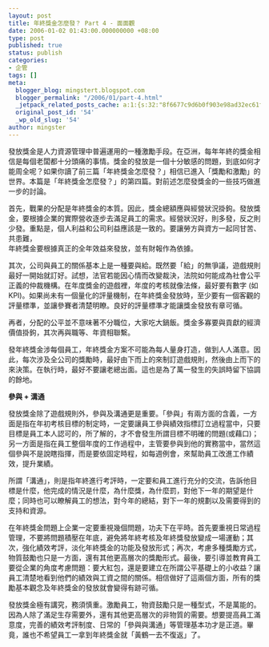 ```yaml
---
layout: post
title: 年終獎金怎麼發？ Part 4 - 面面觀
date: 2006-01-02 01:43:00.000000000 +08:00
type: post
published: true
status: publish
categories:
- 企管
tags: []
meta:
  blogger_blog: mingstert.blogspot.com
  blogger_permalink: "/2006/01/part-4.html"
  _jetpack_related_posts_cache: a:1:{s:32:"8f6677c9d6b0f903e98ad32ec61f8deb";a:2:{s:7:"expires";i:1455261469;s:7:"payload";a:3:{i:0;a:1:{s:2:"id";i:90;}i:1;a:1:{s:2:"id";i:41;}i:2;a:1:{s:2:"id";i:88;}}}}
  original_post_id: '54'
  _wp_old_slug: '54'
author: mingster
---
```

<p>發放獎金是人力資源管理中普遍運用的一種激勵手段。在亞洲，每年年終的獎金相信是每個老闆都十分頭痛的事情。獎金的發放是一個十分敏感的問題，到底如何才能周全呢？如果你讀了前三篇「年終獎金怎麼發？」相信已進入「獎勵和激勵」的世界。本篇是「年終獎金怎麼發？」的第四篇。對前述怎麼發獎金的一些技巧做進一步的討論。</p>
<p>首先，戰果的分配是年終獎金的本質。因此，獎金總額應與經營狀況掛鉤。發放獎金，要根據企業的實際營收逐步去滿足員工的需求。經營狀況好，則多發，反之則少發。重點是，個人利益和公司利益應該是一致的。要讓勞方與資方一起同甘苦、共患難，<br />年終獎金要根據真正的全年效益來發放，並有財報作為依據。</p>
<p>其次，公司與員工的關係基本上是一種要與給。既然要「給」的無爭議，遊戲規則最好一開始就訂好。試想，法官若能因心情而改變裁決，法院如何能成為社會公平正義的仲裁機構。在年度獎金的遊戲裡，年度的考核就像法條，最好要有數字 (如KPI)。如果尚未有一個量化的評量機制，在年終獎金發放時，至少要有一個客觀的評量標準，並讓參賽者清楚明瞭。良好的評量標準才能讓獎金發放有章可循。</p>
<p>再者，分配的公平並不意味著不分職位，大家吃大鍋飯。獎金多寡要與貢獻的經濟價值掛鉤，其次再與職等、年資相聯繫。</p>
<p>發年終獎金涉每個員工，年終獎金方案不可能為每人量身打造，做到人人滿意。因此，每次涉及全公司的獎勵時，最好由下而上的來制訂遊戲規則，然後由上而下的來決策。在執行時，最好不要讓老總出面。這也是為了萬一發生的失誤時留下協調的餘地。</p>
<p><strong>參與 + 溝通</strong></p>
<p>發放獎金除了遊戲規則外，參與及溝通更是重要。「參與」有兩方面的含義，一方面是指在年初考核目標的制定時，一定要讓員工參與績效指標訂立過程當中，只要目標是員工本人認可的，所了解的，才不會發生所謂目標不明確的問題(或藉口)；另一方面是指在員工整個年度的工作過程中，主管要參與到他的實務當中，當然這個參與不是說瞎指揮，而是要依固定時程，如每週例會，來幫助員工改進工作績效，提升業績。</p>
<p>所謂「溝通」，則是指年終進行考評時，一定要和員工進行充分的交流，告訴他目標是什麼，他完成的情況是什麼，為什麼獎，為什麼罰，對他下一年的期望是什麼；同時也可以瞭解員工的想法，對今年的總結，對下一年的規劃以及需要得到的支持和資源。</p>
<p>在年終獎金問題上企業一定要重視幾個問題，功夫下在平時。首先要重視日常過程管理，不要將問題積壓在年底，避免將年終考核及年終獎發放變成一場運動；其次，強化績效考評，淡化年終獎金的功能及發放形式；再次，考慮多種獎勵方式，物質鼓勵也只是一方面，還有其他更高層次的獎勵形式。最後，要引導並教育員工要從企業的角度考慮問題：要大紅包，還是要建立在所謂公平基礎上的小收益？讓員工清楚地看到他們的績效與工資之間的關係。相信做好了這兩個方面，所有的獎勵基本觀念及年終獎金的發放就會變得有跡可循。</p>
<p>發放獎金極有講究，務須慎重。激勵員工，物資鼓勵只是一種型式，不是萬能的。因為人除了滿足生存需要外，還有其他更高層次的非物質的需要。想要提高員工滿意度，完善的績效考評制度、日常的「參與與溝通」等管理基本功才是正道。畢竟，誰也不希望員工一拿到年終獎金就「黃鶴一去不復返」了。</p>
